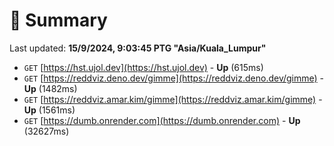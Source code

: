 # 📖 Summary
Last updated: **15/9/2024, 9:03:45 PTG "Asia/Kuala_Lumpur"**

- `GET` [https://hst.ujol.dev](https://hst.ujol.dev) - **Up** (615ms)
- `GET` [https://reddviz.deno.dev/gimme](https://reddviz.deno.dev/gimme) - **Up** (1482ms)
- `GET` [https://reddviz.amar.kim/gimme](https://reddviz.amar.kim/gimme) - **Up** (1561ms)
- `GET` [https://dumb.onrender.com](https://dumb.onrender.com) - **Up** (32627ms)
